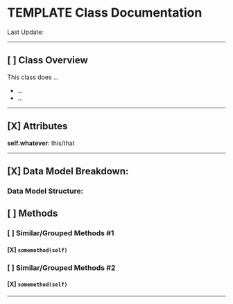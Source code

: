 # TEMPLATE Class Documentation

Last Update: 

---

## [ ] Class Overview

This class does ...

- ...
- ...

---

## [X] Attributes

**self.whatever**: this/that

---

## [X] Data Model Breakdown:

### Data Model Structure:

## [ ] Methods

### [ ] Similar/Grouped Methods #1

#### [X] `somemethod(self)`

### [ ] Similar/Grouped Methods #2

#### [X] `somemethod(self)`

---